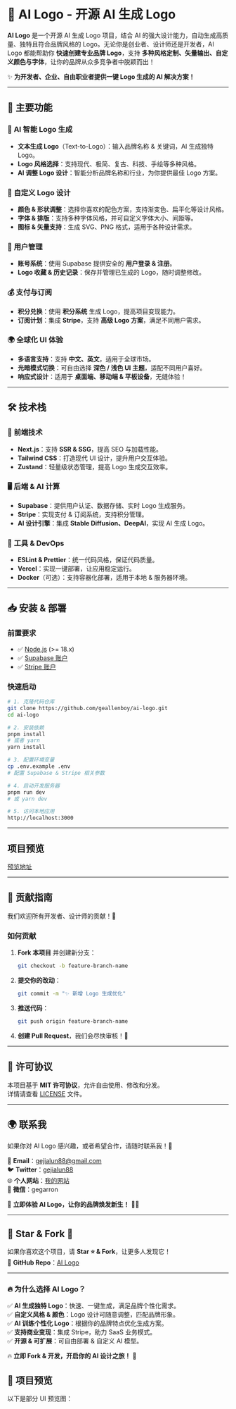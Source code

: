 # 🎨 AI Logo - 开源 AI 生成 Logo

**AI Logo** 是一个开源 AI 生成 Logo 项目，结合 AI 的强大设计能力，自动生成高质量、独特且符合品牌风格的 Logo。无论你是创业者、设计师还是开发者，AI Logo 都能帮助你 **快速创建专业品牌 Logo**，支持 **多种风格定制、矢量输出、自定义颜色与字体**，让你的品牌从众多竞争者中脱颖而出！

✨ **为开发者、企业、自由职业者提供一键 Logo 生成的 AI 解决方案！**

---

## 🚀 主要功能

### 🎨 **AI 智能 Logo 生成**

- **文本生成 Logo**（Text-to-Logo）：输入品牌名称 & 关键词，AI 生成独特 Logo。
- **Logo 风格选择**：支持现代、极简、复古、科技、手绘等多种风格。
- **AI 调整 Logo 设计**：智能分析品牌名称和行业，为你提供最佳 Logo 方案。

### 🔧 **自定义 Logo 设计**

- **颜色 & 形状调整**：选择你喜欢的配色方案，支持渐变色、扁平化等设计风格。
- **字体 & 排版**：支持多种字体风格，并可自定义字体大小、间距等。
- **图标 & 矢量支持**：生成 SVG、PNG 格式，适用于各种设计需求。

### 👤 **用户管理**

- **账号系统**：使用 Supabase 提供安全的 **用户登录 & 注册**。
- **Logo 收藏 & 历史记录**：保存并管理已生成的 Logo，随时调整修改。

### 💰 **支付与订阅**

- **积分兑换**：使用 **积分系统** 生成 Logo，提高项目变现能力。
- **订阅计划**：集成 **Stripe**，支持 **高级 Logo 方案**，满足不同用户需求。

### 🌍 **全球化 UI 体验**

- **多语言支持**：支持 **中文、英文**，适用于全球市场。
- **光暗模式切换**：可自由选择 **深色 / 浅色 UI 主题**，适配不同用户喜好。
- **响应式设计**：适用于 **桌面端、移动端 & 平板设备**，无缝体验！

---

## 🛠️ 技术栈

### 🚀 **前端技术**

- **Next.js**：支持 **SSR & SSG**，提高 SEO 与加载性能。
- **Tailwind CSS**：打造现代 UI 设计，提升用户交互体验。
- **Zustand**：轻量级状态管理，提高 Logo 生成交互效率。

### 🖥️ **后端 & AI 计算**

- **Supabase**：提供用户认证、数据存储、实时 Logo 生成服务。
- **Stripe**：实现支付 & 订阅系统，支持积分管理。
- **AI 设计引擎**：集成 **Stable Diffusion、DeepAI**，实现 AI 生成 Logo。

### 🔧 **工具 & DevOps**

- **ESLint & Prettier**：统一代码风格，保证代码质量。
- **Vercel**：实现一键部署，让应用稳定运行。
- **Docker**（可选）：支持容器化部署，适用于本地 & 服务器环境。

---

## 📥 安装 & 部署

### **前置要求**

- ✅ [Node.js](https://nodejs.org/) (>= 18.x)
- ✅ [Supabase 账户](https://supabase.com/)
- ✅ [Stripe 账户](https://stripe.com/)

### **快速启动**

```bash
# 1. 克隆代码仓库
git clone https://github.com/geallenboy/ai-logo.git
cd ai-logo

# 2. 安装依赖
pnpm install
# 或者 yarn
yarn install

# 3. 配置环境变量
cp .env.example .env
# 配置 Supabase & Stripe 相关参数

# 4. 启动开发服务器
pnpm run dev
# 或 yarn dev

# 5. 访问本地应用
http://localhost:3000
```

---

## 项目预览

[预览地址](https://ailogo.nextjsbase.site/)

---

## 🤝 贡献指南

我们欢迎所有开发者、设计师的贡献！🚀

### **如何贡献**

1. **Fork 本项目** 并创建新分支：
   ```bash
   git checkout -b feature-branch-name
   ```
2. **提交你的改动**：
   ```bash
   git commit -m "✨ 新增 Logo 生成优化"
   ```
3. **推送代码**：
   ```bash
   git push origin feature-branch-name
   ```
4. **创建 Pull Request**，我们会尽快审核！🎉

---

## 📄 许可协议

本项目基于 **MIT 许可协议**，允许自由使用、修改和分发。  
详情请查看 [LICENSE](LICENSE) 文件。

---

## 🌍 联系我

如果你对 AI Logo 感兴趣，或者希望合作，请随时联系我！💬

📧 **Email**：[gejialun88@gmail.com](mailto:gejialun88@gmail.com)  
🐦 **Twitter**：[gejialun88](https://x.com/gejialun88)  
🌐 **个人网站**：[我的网站](https://gegarron.com)  
💬 **微信**：gegarron

🚀 **立即体验 AI Logo，让你的品牌焕发新生！** 🎨✨

---

## 🌟 Star & Fork 🌟

如果你喜欢这个项目，请 **Star ⭐ & Fork**，让更多人发现它！  
🔗 **GitHub Repo**：[AI Logo](https://github.com/geallenboy/ai-logo)

---

### **🔥 为什么选择 AI Logo？**

✅ **AI 生成独特 Logo**：快速、一键生成，满足品牌个性化需求。  
✅ **自定义风格 & 颜色**：Logo 设计可随意调整，匹配品牌形象。  
✅ **AI 训练个性化 Logo**：根据你的品牌特点优化生成方案。  
✅ **支持商业变现**：集成 Stripe，助力 SaaS 业务模式。  
✅ **开源 & 可扩展**：可自由部署 & 自定义 AI 模型。

🔥 **立即 Fork & 开发，开启你的 AI 设计之旅！** 🚀

## 🎨 项目预览

以下是部分 UI 预览图：
